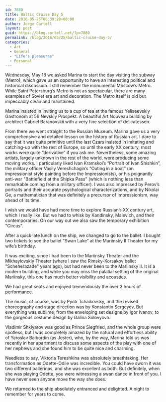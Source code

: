 ```yaml
---
id: 7880
title: Baltic Cruise Day 5
date: 2016-05-25T06:39:28+00:00
author: Jorge Cortell
layout: post
guid: https://blog.cortell.net/?p=7880
permalink: /blog/2016/05/25/baltic-cruise-day-5/
categories:
  - Art
  - General
  - "Life's pleasures"
  - Personal
---
```

Wednesday, May 18 we asked Marina to start the day visiting the subway (Metro), which gave us an opportunity to have an interesting political and historical discussion. I still remember the monumental Moscow’s Metro. While Saint Petersburg’s Metro is not as spectacular, there are many examples of Soviet era art and decoration. The Metro itself is old but impeccably clean and maintained.

Marina insisted in inviting us to a cup of tea at the famous Yeliseevskiy Gastronom at 56 Nevskiy Prospekt. A beautiful Art Nouveau building by architect Gabriel Baranovskii with a very fine selection of delicatessen.

From there we went straight to the Russian Museum. Marina gave us a very comprehensive and detailed lesson on the history of Russian art. I dare to say that it was quite primitive until the last Czars insisted in imitating and catching-up with the rest of Europe, so until the early XX century, most works were quite “derivative” if you ask me. Nevertheless, some amazing artists, largely unknown in the rest of the world, were producing some moving works. I particularly liked Ivan Kramskoi’s “Portrait of Ivan Shishkin”, the military officer Vasily Vereshchagin’s “Outing in a boat” (an impressionist style painting before the Impressionists), or his poignantly anti-war "Battlefield at the Shipka Pass" (which is nothing less than remarkable coming from a military officer). I was also impressed by Perov’s portraits and their accurate psychological characterizations, and by Nikolai Ge, a mathematician that was definitely a precursor of Impressionism, way ahead of its time.

I wish we would have had more time to explore Russian’s XX century art, which I really like. But we had to whisk by Kandinsky, Malevich, and their contemporaries. On our way out we also saw the temporary exhibition "Circus".

After a quick late lunch on the ship, we changed to go to the ballet. I bought two tickets to see the ballet ”Swan Lake” at the Mariinsky II Theater for my wife’s birthday.

It was exciting, since I had been to the Mariinsky Theater and the Mikhaylovskiy Theater (where I saw the Rimsky-Korsakov ballet "Scheherazade" years ago), but had never been to the Mariinsky II. It is a modern building, and while you may miss the palatial setting of the original Mariinsky, this one has much better visibility and acoustics.

We had great seats and enjoyed tremendously the over 3 hours of performance.

The music, of course, was by Pyotr Tchaikovsky, and the revised choreography and stage direction was by Konstantin Sergeyev. But everything was sublime, from the enveloping set designs by Igor Ivanov, to the gorgeous costume design by Galina Solovyova.

Vladimir Shklyarov was good as Prince Siegfried, and the whole group were spotless, but I was completely amazed by the natural and effortless ability of Yaroslav Baibordin (as Jester), who, by the way, Marina told us was recently in her apartment to discuss some aspects of the play with one of her nephews and she found him to be quite nice and charming.

Needless to say, Viktoria Tereshkina was absolutely breathtaking. Her transformation as Odette-Odile was incredible. You could have sworn it was two different ballerinas, and she was excellent as both. But definitely, when she was playing Odette, you were witnessing a swan dance in front of you. I have never seen anyone move the way she does.

We returned to the ship absolutely entranced and delighted. A night to remember for years to come.
